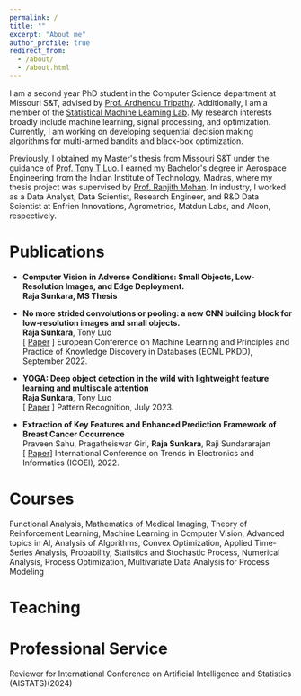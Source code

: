 ```yaml
---
permalink: /
title: ""
excerpt: "About me"
author_profile: true
redirect_from: 
  - /about/
  - /about.html
---
```




I am a second year PhD student in the Computer Science department at Missouri S&T, advised by [Prof. Ardhendu Tripathy](https://astripathy.github.io). Additionally, I am a member of the [Statistical Machine Learning Lab](https://sites.mst.edu/smilelab/). My research interests broadly include machine learning, signal processing, and optimization. Currently, I am working on developing sequential decision making algorithms for multi-armed bandits and black-box optimization.

Previously, I obtained my Master's thesis from Missouri S&T under the guidance of [Prof. Tony T Luo](https://tluocs.github.io). I earned my Bachelor's degree in Aerospace Engineering from the Indian Institute of Technology, Madras, where my thesis project was supervised by [Prof. Ranjith Mohan](https://home.iitm.ac.in/ranjith.m/md/ranj.html). In industry, I worked as a Data Analyst, Data Scientist, Research Engineer, and R&D Data Scientist at Enfrien Innovations, Agrometrics, Matdun Labs, and Alcon, respectively.


Publications
======

+ **Computer Vision in Adverse Conditions: Small Objects, Low-Resolution Images, and Edge Deployment.** <br/>
**Raja Sunkara, MS Thesis**

+ **No more strided convolutions or pooling: a new CNN building block for low-resolution images and small objects.** <br/>
**Raja Sunkara**, Tony Luo <br/>
[ [Paper](https://arxiv.org/abs/2208.03641) ]
European Conference on Machine Learning and Principles and Practice of Knowledge Discovery in Databases (ECML PKDD), September 2022.

+ **YOGA: Deep object detection in the wild with lightweight feature learning and multiscale attention** <br/>
**Raja Sunkara**, Tony Luo <br/>
[ [Paper](https://www.sciencedirect.com/science/article/pii/S0031320323001516?via%3Dihub) ]
Pattern Recognition, July 2023.

+ **Extraction of Key Features and Enhanced Prediction Framework of Breast Cancer Occurrence** <br/>
Praveen Sahu, Pragatheiswar Giri, **Raja Sunkara**, Raji Sundararajan <br/>
[ [Paper](https://ieeexplore.ieee.org/abstract/document/9777165)]
International Conference on Trends in Electronics and Informatics (ICOEI), 2022.

Courses
======

Functional Analysis, Mathematics of Medical Imaging, Theory of Reinforcement Learning, Machine Learning in Computer Vision, Advanced topics in AI, Analysis of Algorithms, Convex Optimization, Applied Time-Series Analysis,  Probability, Statistics and Stochastic Process, Numerical Analysis, Process Optimization, Multivariate Data Analysis for Process Modeling

Teaching
======

Professional Service
======

Reviewer for International Conference on Artificial Intelligence and Statistics (AISTATS)(2024) 
